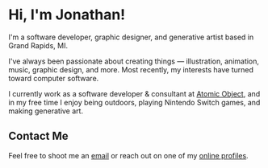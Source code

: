 # Hi, I'm Jonathan!

I'm a software developer, graphic designer, and generative artist based in Grand Rapids, MI.

I've always been passionate about creating things — illustration, animation, music, graphic design, and more. Most recently, my interests have turned toward computer software.

I currently work as a software developer & consultant at [Atomic Object](https://atomicobject.com), and in my free time I enjoy being outdoors, playing Nintendo Switch games, and making generative art.

## Contact Me

Feel free to shoot me an [email](mailto:jonathanchaffer@gmail.com) or reach out on one of my [online profiles](https://jonathanchaffer.com).
